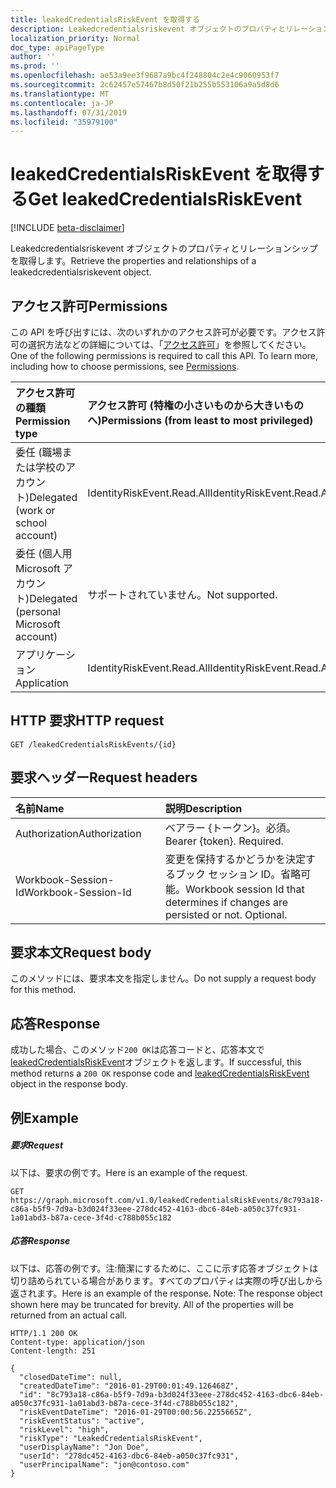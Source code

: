 ```yaml
---
title: leakedCredentialsRiskEvent を取得する
description: Leakedcredentialsriskevent オブジェクトのプロパティとリレーションシップを取得します。
localization_priority: Normal
doc_type: apiPageType
author: ''
ms.prod: ''
ms.openlocfilehash: ae53a9ee3f9687a9bc4f248804c2e4c9060953f7
ms.sourcegitcommit: 2c62457e57467b8d50f21b255b553106a9a5d8d6
ms.translationtype: MT
ms.contentlocale: ja-JP
ms.lasthandoff: 07/31/2019
ms.locfileid: "35979100"
---
```

# <a name="get-leakedcredentialsriskevent"></a><span data-ttu-id="016eb-103">leakedCredentialsRiskEvent を取得する</span><span class="sxs-lookup"><span data-stu-id="016eb-103">Get leakedCredentialsRiskEvent</span></span>

[!INCLUDE [beta-disclaimer](../../includes/beta-disclaimer.md)]

<span data-ttu-id="016eb-104">Leakedcredentialsriskevent オブジェクトのプロパティとリレーションシップを取得します。</span><span class="sxs-lookup"><span data-stu-id="016eb-104">Retrieve the properties and relationships of a leakedcredentialsriskevent object.</span></span>
## <a name="permissions"></a><span data-ttu-id="016eb-105">アクセス許可</span><span class="sxs-lookup"><span data-stu-id="016eb-105">Permissions</span></span>
<span data-ttu-id="016eb-p101">この API を呼び出すには、次のいずれかのアクセス許可が必要です。アクセス許可の選択方法などの詳細については、「[アクセス許可](/graph/permissions-reference)」を参照してください。</span><span class="sxs-lookup"><span data-stu-id="016eb-p101">One of the following permissions is required to call this API. To learn more, including how to choose permissions, see [Permissions](/graph/permissions-reference).</span></span>

|<span data-ttu-id="016eb-108">アクセス許可の種類</span><span class="sxs-lookup"><span data-stu-id="016eb-108">Permission type</span></span>      | <span data-ttu-id="016eb-109">アクセス許可 (特権の小さいものから大きいものへ)</span><span class="sxs-lookup"><span data-stu-id="016eb-109">Permissions (from least to most privileged)</span></span>              |
|:--------------------|:---------------------------------------------------------|
|<span data-ttu-id="016eb-110">委任 (職場または学校のアカウント)</span><span class="sxs-lookup"><span data-stu-id="016eb-110">Delegated (work or school account)</span></span> | <span data-ttu-id="016eb-111">IdentityRiskEvent.Read.All</span><span class="sxs-lookup"><span data-stu-id="016eb-111">IdentityRiskEvent.Read.All</span></span>    |
|<span data-ttu-id="016eb-112">委任 (個人用 Microsoft アカウント)</span><span class="sxs-lookup"><span data-stu-id="016eb-112">Delegated (personal Microsoft account)</span></span> | <span data-ttu-id="016eb-113">サポートされていません。</span><span class="sxs-lookup"><span data-stu-id="016eb-113">Not supported.</span></span>    |
|<span data-ttu-id="016eb-114">アプリケーション</span><span class="sxs-lookup"><span data-stu-id="016eb-114">Application</span></span> | <span data-ttu-id="016eb-115">IdentityRiskEvent.Read.All</span><span class="sxs-lookup"><span data-stu-id="016eb-115">IdentityRiskEvent.Read.All</span></span> |

## <a name="http-request"></a><span data-ttu-id="016eb-116">HTTP 要求</span><span class="sxs-lookup"><span data-stu-id="016eb-116">HTTP request</span></span>
<!-- { "blockType": "ignored" } -->
```http
GET /leakedCredentialsRiskEvents/{id}
```
## <a name="request-headers"></a><span data-ttu-id="016eb-117">要求ヘッダー</span><span class="sxs-lookup"><span data-stu-id="016eb-117">Request headers</span></span>
| <span data-ttu-id="016eb-118">名前</span><span class="sxs-lookup"><span data-stu-id="016eb-118">Name</span></span>      |<span data-ttu-id="016eb-119">説明</span><span class="sxs-lookup"><span data-stu-id="016eb-119">Description</span></span>|
|:----------|:----------|
| <span data-ttu-id="016eb-120">Authorization</span><span class="sxs-lookup"><span data-stu-id="016eb-120">Authorization</span></span>  | <span data-ttu-id="016eb-p102">ベアラー {トークン}。必須。</span><span class="sxs-lookup"><span data-stu-id="016eb-p102">Bearer {token}. Required.</span></span> |
| <span data-ttu-id="016eb-123">Workbook-Session-Id</span><span class="sxs-lookup"><span data-stu-id="016eb-123">Workbook-Session-Id</span></span>  | <span data-ttu-id="016eb-p103">変更を保持するかどうかを決定するブック セッション ID。省略可能。</span><span class="sxs-lookup"><span data-stu-id="016eb-p103">Workbook session Id that determines if changes are persisted or not. Optional.</span></span>|

## <a name="request-body"></a><span data-ttu-id="016eb-126">要求本文</span><span class="sxs-lookup"><span data-stu-id="016eb-126">Request body</span></span>
<span data-ttu-id="016eb-127">このメソッドには、要求本文を指定しません。</span><span class="sxs-lookup"><span data-stu-id="016eb-127">Do not supply a request body for this method.</span></span>

## <a name="response"></a><span data-ttu-id="016eb-128">応答</span><span class="sxs-lookup"><span data-stu-id="016eb-128">Response</span></span>

<span data-ttu-id="016eb-129">成功した場合、このメソッド`200 OK`は応答コードと、応答本文で[leakedCredentialsRiskEvent](../resources/leakedcredentialsriskevent.md)オブジェクトを返します。</span><span class="sxs-lookup"><span data-stu-id="016eb-129">If successful, this method returns a `200 OK` response code and [leakedCredentialsRiskEvent](../resources/leakedcredentialsriskevent.md) object in the response body.</span></span>
## <a name="example"></a><span data-ttu-id="016eb-130">例</span><span class="sxs-lookup"><span data-stu-id="016eb-130">Example</span></span>
##### <a name="request"></a><span data-ttu-id="016eb-131">要求</span><span class="sxs-lookup"><span data-stu-id="016eb-131">Request</span></span>
<span data-ttu-id="016eb-132">以下は、要求の例です。</span><span class="sxs-lookup"><span data-stu-id="016eb-132">Here is an example of the request.</span></span>
<!-- {
  "blockType": "request",
  "name": "get_leakedcredentialsriskevent"
}-->
```http
GET https://graph.microsoft.com/v1.0/leakedCredentialsRiskEvents/8c793a18-c86a-b5f9-7d9a-b3d024f33eee-278dc452-4163-dbc6-84eb-a050c37fc931-1a01abd3-b87a-cece-3f4d-c788b055c182
```
##### <a name="response"></a><span data-ttu-id="016eb-133">応答</span><span class="sxs-lookup"><span data-stu-id="016eb-133">Response</span></span>
<span data-ttu-id="016eb-p104">以下は、応答の例です。注:簡潔にするために、ここに示す応答オブジェクトは切り詰められている場合があります。すべてのプロパティは実際の呼び出しから返されます。</span><span class="sxs-lookup"><span data-stu-id="016eb-p104">Here is an example of the response. Note: The response object shown here may be truncated for brevity. All of the properties will be returned from an actual call.</span></span>
<!-- {
  "blockType": "response",
  "truncated": true,
  "@odata.type": "microsoft.graph.leakedCredentialsRiskEvent"
} -->
```http
HTTP/1.1 200 OK
Content-type: application/json
Content-length: 251

{
  "closedDateTime": null,
  "createdDateTime": "2016-01-29T00:01:49.126468Z",
  "id": "8c793a18-c86a-b5f9-7d9a-b3d024f33eee-278dc452-4163-dbc6-84eb-a050c37fc931-1a01abd3-b87a-cece-3f4d-c788b055c182",
  "riskEventDateTime": "2016-01-29T00:00:56.2255665Z",
  "riskEventStatus": "active",
  "riskLevel": "high",
  "riskType": "LeakedCredentialsRiskEvent",
  "userDisplayName": "Jon Doe",
  "userId": "278dc452-4163-dbc6-84eb-a050c37fc931",
  "userPrincipalName": "jon@contoso.com"
}
```

<!-- uuid: 8fcb5dbc-d5aa-4681-8e31-b001d5168d79
2015-10-25 14:57:30 UTC -->
<!--
{
  "type": "#page.annotation",
  "description": "Get leakedCredentialsRiskEvent",
  "keywords": "",
  "section": "documentation",
  "tocPath": "",
  "suppressions": []
}
-->

